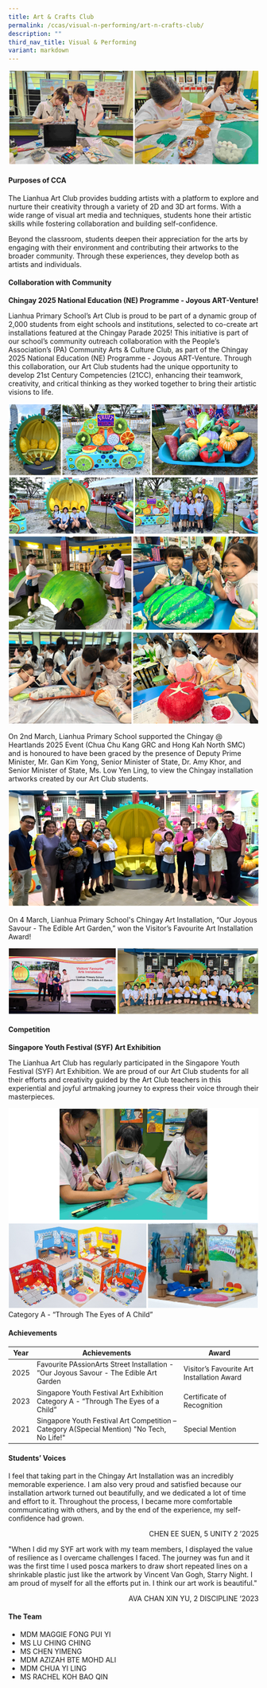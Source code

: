 ```yaml
---
title: Art & Crafts Club
permalink: /ccas/visual-n-performing/art-n-crafts-club/
description: ""
third_nav_title: Visual & Performing
variant: markdown
---
```

![](/images/CCAs/Art%20&amp;%20Crafts%20Club/head.png)

#### Purposes of CCA

The Lianhua Art Club provides budding artists with a platform to explore and nurture their creativity through a variety of 2D and 3D art forms. With a wide range of visual art media and techniques, students hone their artistic skills while fostering collaboration and building self-confidence.

Beyond the classroom, students deepen their appreciation for the arts by engaging with their environment and contributing their artworks to the broader community. Through these experiences, they develop both as artists and individuals.

#### Collaboration with Community

**Chingay 2025 National Education (NE) Programme - Joyous ART-Venture!**

Lianhua Primary School’s Art Club is proud to be part of a dynamic group of 2,000 students from eight schools and institutions, selected to co-create art installations featured at the Chingay Parade 2025! This initiative is part of our school’s community outreach collaboration with the People’s Association’s (PA) Community Arts &amp; Culture Club, as part of the Chingay 2025 National Education (NE) Programme - Joyous ART-Venture. Through this collaboration, our Art Club students had the unique opportunity to develop 21st Century Competencies (21CC), enhancing their teamwork, creativity, and critical thinking as they worked together to bring their artistic visions to life.

![](/images/CCAs/Art%20&amp;%20Crafts%20Club/1.png)
![](/images/CCAs/Art%20&amp;%20Crafts%20Club/2.png)

On 2nd March, Lianhua Primary School supported the Chingay @ Heartlands 2025 Event (Chua Chu Kang GRC and Hong Kah North SMC) and is honoured to have been graced by the presence of Deputy Prime Minister, Mr. Gan Kim Yong, Senior Minister of State, Dr. Amy Khor, and Senior Minister of State, Ms. Low Yen Ling, to view the Chingay installation artworks created by our Art Club students.

![](/images/CCAs/Art%20&amp;%20Crafts%20Club/3.png)

On 4 March, Lianhua Primary School's Chingay Art Installation, “Our Joyous Savour - The Edible Art Garden,” won the Visitor’s Favourite Art Installation Award! 

![](/images/CCAs/Art%20&amp;%20Crafts%20Club/4.png)

#### Competition

**Singapore Youth Festival (SYF) Art Exhibition**

The Lianhua Art Club has regularly participated in the Singapore Youth Festival (SYF) Art Exhibition. We are proud of our Art Club students for all their efforts and creativity guided by the Art Club teachers in this experiential and joyful artmaking journey to express their voice through their masterpieces. 

![](/images/CCAs/Art%20&amp;%20Crafts%20Club/5.png)
Category A - “Through The Eyes of A Child”


#### Achievements

| Year | Achievements        | Award |
|------|-----------|-------|
| 2025 | Favourite PAssionArts Street Installation -  “Our Joyous Savour - The Edible Art Garden | Visitor’s Favourite Art Installation Award |
| 2023 | Singapore Youth Festival Art Exhibition  Category A - “Through The Eyes of a Child”  | Certificate of Recognition |
| 2021 | Singapore Youth Festival Art Competition – Category A(Special Mention) "No Tech, No Life!" | Special Mention |


#### Students’ Voices

I feel that taking part in the Chingay Art Installation was an incredibly memorable experience. I am also very proud and satisfied because our installation artwork turned out beautifully, and we dedicated a lot of time and effort to it. Throughout the process, I became more comfortable communicating with others, and by the end of the experience, my self-confidence had grown. 
  <p style="text-align: right"> CHEN EE SUEN, 5 UNITY 2 ’2025</p>

"When I did my SYF art work with my team members, I displayed the value of resilience as I overcame challenges I faced. The journey was fun and it was the first time I used posca markers to draw short repeated lines on a shrinkable plastic just like the artwork by Vincent Van Gogh, Starry Night. I am proud of myself for all the efforts put in. I think our art work is beautiful."
  <p style="text-align: right"> AVA CHAN XIN YU, 2 DISCIPLINE ’2023</p>

#### The Team

* MDM MAGGIE FONG PUI YI
* MS LU CHING CHING
* MS CHEN YIMENG
* MDM AZIZAH BTE MOHD ALI
* MDM CHUA YI LING
* MS RACHEL KOH BAO QIN
